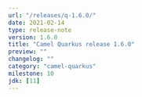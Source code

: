 ```yaml
---
url: "/releases/q-1.6.0/"
date: 2021-02-14
type: release-note
version: 1.6.0
title: "Camel Quarkus release 1.6.0"
preview: ""
changelog: ""
category: "camel-quarkus"
milestone: 10
jdk: [11]
---
```

